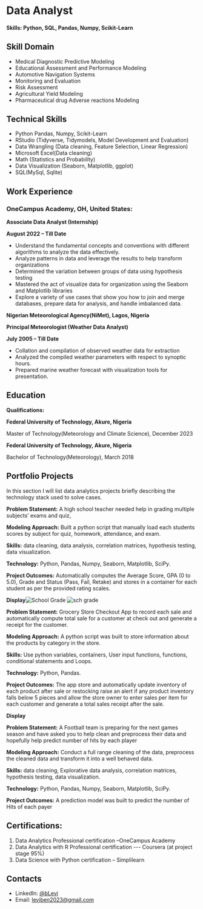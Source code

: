 # Data Analyst

#### Skills: Python, SQL, Pandas, Numpy, Scikit-Learn

## Skill Domain
- Medical Diagnostic Predictive Modeling
- Educational Assessment and Performance Modeling
- Automotive Navigation Systems
- Monitoring and Evaluation
- Risk Assessment
- Agricultural Yield Modeling
- Pharmaceutical drug Adverse reactions Modeling

## Technical Skills
- Python Pandas, Numpy, Scikit-Learn
- RStudio (Tidyverse, Tidymodels, Model Development and Evaluation) 
- Data Wrangling (Data cleaning, Feature Selection, Linear Regression)
- Microsoft Excel(Data cleaning)
- Math (Statistics and Probability)
- Data Visualization (Seaborn, Matplotlib, ggplot)
- SQL(MySql, Sqlite)

## Work Experience

### OneCampus Academy, OH, United States:

**Associate Data Analyst (Internship)**

**August 2022 – Till Date**
- Understand the fundamental concepts and conventions with different algorithms to analyze the data effectively.
- Analyze patterns in data and leverage the results to help transform organizations
- Determined the variation between groups of data using hypothesis testing
- Mastered the act of visualize data for organization using the Seaborn and Matplotlib libraries
- Explore a variety of use cases that show you how to join and merge databases, prepare data for analysis, and handle imbalanced data.

**Nigerian Meteorological Agency(NiMet), Lagos, Nigeria**

**Principal Meteorologist (Weather Data Analyst)**

**July 2005 – Till Date**
-	Collation and compilation of observed weather data for extraction
-	Analyzed the compiled weather parameters with respect to synoptic hours.
-	Prepared marine weather forecast with visualization tools for presentation.

## Education 

**Qualifications:**

**Federal University of Technology, Akure, Nigeria**

Master of Technology(Meteorology and Climate Science),
December 2023

**Federal University of Technology, Akure, Nigeria**

Bachelor of Technology(Meteorology),
March 2018


## Portfolio Projects

In this section I will list data analytics projects briefly describing the technology stack used to solve cases.

**Problem Statement:** 
A high school teacher needed help in grading multiple subjects’ exams and quiz,

**Modeling Approach:** 
Built a python script that manually load each students scores by subject for quiz, homework, attendance, and exam.

**Skills:** data cleaning, data analysis, correlation matrices, hypothesis testing, data visualization.

**Technology:** Python, Pandas, Numpy, Seaborn, Matplotlib, SciPy.

**Project Outcomes:**
Automatically computes the Average Score, GPA (0 to 5.0), Grade and Status (Pass, Fail, Retake) and stores in a container for each student as per the provided rating scales.

**Display**![School Grade](https://github.com/Blab2023/DataAnalyst/assets/122015022/3e659e00-3838-4692-9c13-a0a43294a8c7)
           ![sch grade](https://github.com/Blab2023/DataAnalyst/assets/122015022/127e351e-9525-4853-a1f2-233e3e6f9172)



**Problem Statement:**
Grocery Store Checkout App to record each sale and automatically compute total sale for a customer at check out and generate a receipt for the customer.

**Modeling Approach:** 
A python script was built to store information about the products by category in the store.

**Skills:** Use python variables, containers, User input functions, functions, conditional statements and Loops.

**Technology:** Python, Pandas.

**Project Outcomes:** The app store and automatically update inventory of each product after sale or restocking raise an alert if any product inventory falls below 5 pieces and allow the store owner to enter sales per item for each customer and generate a total sales receipt after the sale.

**Display**



**Problem Statement:** 
A Football team is preparing for the next games season and have asked you to help clean and preprocess their data and hopefully help predict number of hits by each player

**Modeling Approach:** 
Conduct a full range cleaning of the data, preprocess the cleaned data and transform it into a well behaved data.

**Skills:** data cleaning, Explorative data analysis, correlation matrices, hypothesis testing, data visualization.

**Technology:** Python, Pandas, Numpy, Seaborn, Matplotlib, SciPy.

**Project Outcomes:** A prediction model was built to predict the number of Hits of each payer


## Certifications:
1.	Data Analytics Professional certification –OneCampus Academy
2.	Data Analytics with R Professional certification --- Coursera (at project stage 95%)
3.	Data Science with Python certification – Simplilearn


## Contacts
- LinkedIn: [@bLevi](https://www.linkedin.com/in/benson-levi-9867146b/)
- Email: leviben2023@gmail.com

